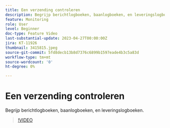 ```yaml
---
title: Een verzending controleren
description: Begrijp berichtlogboeken, baanlogboeken, en leveringslogboeken.
feature: Monitoring
role: User
level: Beginner
doc-type: Feature Video
last-substantial-update: 2023-04-27T00:00:00Z
jira: KT-11926
thumbnail: 3415815.jpeg
source-git-commit: 5fd8decb13b8d7376c6899b1597eade4b3c5a83d
workflow-type: tm+mt
source-wordcount: '0'
ht-degree: 0%

---
```



# Een verzending controleren

Begrijp berichtlogboeken, baanlogboeken, en leveringslogboeken.

>[!VIDEO](https://video.tv.adobe.com/v/3415815/?learn=on)

